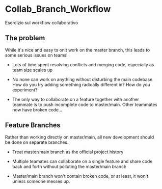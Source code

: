 # Collab_Branch_Workflow

Esercizio sul workflow collaborativo

## The problem

While it's nice and easy to onlt work on the master branch, this leads to some serious issues on teams!

* Lots of time spent resolving conflicts and merging code, especially as team size scales up

* No none can work on anything without disturbing the main codebase. How do you try adding something radically different in? How do you experiment?

* The only way to collaborate on a feature together with another teammate is to push incomplete code to master/main. Other teammates now have broken code...

## Feature Branches

Rather than working directly on master/main, all new development should be done on separate branches.

* Treat master/main branch as the official project history

* Multiple teamates can collaborate on a single feature and share code back and forth without polluting the master/main branch

* Master/main branch won't contain broken code, or at least, it won't unless someone messes up.

